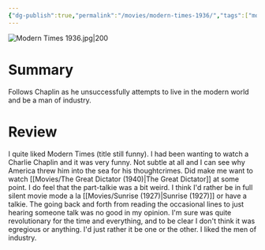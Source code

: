 ```yaml
---
{"dg-publish":true,"permalink":"/movies/modern-times-1936/","tags":["movies"],"created":"2023-12-18","updated":"2024-08-19"}
---
```



![Modern Times 1936.jpg|200](/img/user/Attachments/Modern%20Times%201936.jpg)

# Summary

Follows Chaplin as he unsuccessfully attempts to live in the modern world and be a man of industry.

# Review

I quite liked Modern Times (title still funny). I had been wanting to watch a Charlie Chaplin and it was very funny. Not subtle at all and I can see why America threw him into the sea for his thoughtcrimes. Did make me want to watch [[Movies/The Great Dictator (1940)\|The Great Dictator]] at some point. I do feel that the part-talkie was a bit weird. I think I'd rather be in full silent movie mode a la [[Movies/Sunrise (1927)\|Sunrise (1927)]] or have a talkie. The going back and forth from reading the occasional lines to just hearing someone talk was no good in my opinion. I'm sure was quite revolutionary for the time and everything, and to be clear I don't think it was egregious or anything. I'd just rather it be one or the other. I liked the men of industry.
